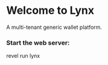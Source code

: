 # Welcome to Lynx

A multi-tenant generic wallet platform.


### Start the web server:

   revel run lynx

